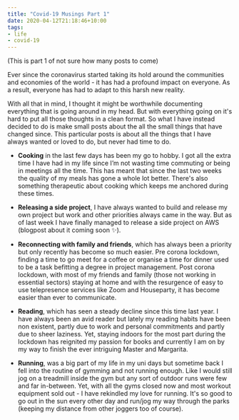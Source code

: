 ```yaml
---
title: "Covid-19 Musings Part 1"
date: 2020-04-12T21:18:46+10:00
tags:
- life
- covid-19
---
```


(This is part 1 of not sure how many posts to come)

Ever since the coronavirus started taking its hold around the communities and economies of the world - it has had a profound impact on everyone. As a result, everyone has had to adapt to this harsh new reality. 

With all that in mind, I thought it might be worthwhile documenting everything that is going around in my head. But with everything going on it's hard to put all those thoughts in a clean format. So what  I have instead decided to do is make small posts about the all the small things that have changed since. This particular posts is about all the things that I have always wanted or loved to do, but never had time to do.

- **Cooking** in the last few days has been my go to hobby. I got all the extra time I have had in my life since I’m not wasting time commuting or being in meetings all the time. This has meant that since the last two weeks the quality of my meals has gone a whole lot better. There's also something therapeutic about cooking which keeps me anchored during these times. 
 
- **Releasing a side project**, I have always wanted to build and release my own project but work and other priorities always came in the way. But as of last week I have finally managed to release a side project on AWS (blogpost about it coming soon ✨).
 
- **Reconnecting with family and friends**, which has always been a priority but only recently has become so much easier. Pre corona lockdown, finding a time to go meet for a coffee or organise a time for dinner used to be a task befitting a degree in project management. Post corona lockdown, with most of my friends and family (those not working in essential sectors) staying at home and with the resurgence of easy to use telepresence services like Zoom and Houseparty, it has become easier than ever to communicate.
 
- **Reading**, which has seen a steady decline since this time last year. I have always been an avid reader but lately my reading habits have been non existent, partly due to work and personal commitments and partly due to sheer laziness. Yet, staying indoors for the most part during the lockdown has reignited my passion for books and currently I am on by my way to finish the ever intriguing Master and Margarita.

- **Running**, was a big part of my life in my uni days but sometime back I fell into the routine of gymming and not running enough. Like I would still jog on a treadmill inside the gym but any sort of outdoor runs were few and far in-between. Yet, with all the gyms closed now and most workout equipment sold out - I have rekindled my love for running. It's so good to go out in the sun every other day and run/jog my way through the parks (keeping my distance from other joggers too of course).
